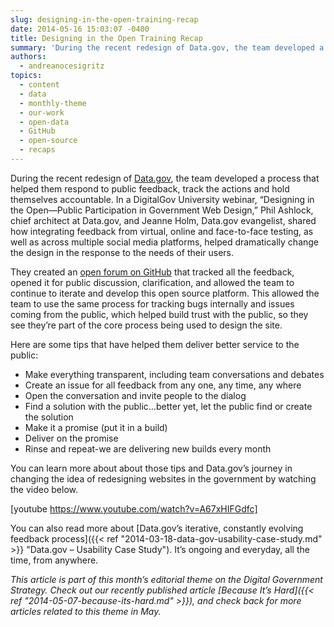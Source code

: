 ```yaml
---
slug: designing-in-the-open-training-recap
date: 2014-05-16 15:03:07 -0400
title: Designing in the Open Training Recap
summary: 'During the recent redesign of Data.gov, the team developed a process that helped them respond to public feedback, track the actions and hold themselves accountable. In a DigitalGov University webinar, &#8220;Designing in the Open&mdash;Public Participation in Government Web Design,&#8221; Phil Ashlock, chief architect at Data.gov, and Jeanne Holm, Data.gov evangelist, shared how integrating feedback from'
authors:
  - andreanocesigritz
topics:
  - content
  - data
  - monthly-theme
  - our-work
  - open-data
  - GitHub
  - open-source
  - recaps
---
```


During the recent redesign of [Data.gov](http://www.data.gov/), the team developed a process that helped them respond to public feedback, track the actions and hold themselves accountable. In a DigitalGov University webinar, &#8220;Designing in the Open—Public Participation in Government Web Design,&#8221; Phil Ashlock, chief architect at Data.gov, and Jeanne Holm, Data.gov evangelist, shared how integrating feedback from virtual, online and face-to-face testing, as well as across multiple social media platforms, helped dramatically change the design in the response to the needs of their users.

They created an [open forum on GitHub](https://github.com/GSA/data.gov/) that tracked all the feedback, opened it for public discussion, clarification, and allowed the team to continue to iterate and develop this open source platform. This allowed the team to use the same process for tracking bugs internally and issues coming from the public, which helped build trust with the public, so they see they’re part of the core process being used to design the site.

Here are some tips that have helped them deliver better service to the public:

  * Make everything transparent, including team conversations and debates
  * Create an issue for all feedback from any one, any time, any where
  * Open the conversation and invite people to the dialog
  * Find a solution with the public&#8230;better yet, let the public find or create the solution
  * Make it a promise (put it in a build)
  * Deliver on the promise
  * Rinse and repeat-we are delivering new builds every month

You can learn more about about those tips and Data.gov’s journey in changing the idea of redesigning websites in the government by watching the video below.

[youtube https://www.youtube.com/watch?v=A67xHIFGdfc]
  
You can also read more about [Data.gov’s iterative, constantly evolving feedback process]({{< ref "2014-03-18-data-gov-usability-case-study.md" >}} "Data.gov – Usability Case Study"). It’s ongoing and everyday, all the time, from anywhere.

_This article is part of this month&#8217;s editorial theme on the Digital Government Strategy. Check out our recently published article [Because It&#8217;s Hard]({{< ref "2014-05-07-because-its-hard.md" >}}), and check back for more articles related to this theme in May._